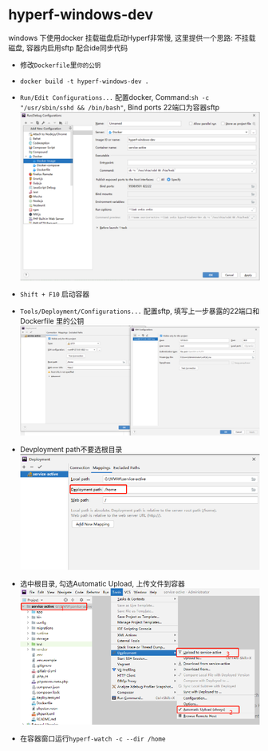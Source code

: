 # hyperf-windows-dev
windows 下使用docker 挂载磁盘启动Hyperf非常慢, 这里提供一个思路: 不挂载磁盘, 容器内启用sftp 配合ide同步代码 
- 修改`Dockerfile`里`你的公钥`

- `docker build -t hyperf-windows-dev .`

- `Run/Edit Configurations...` 配置docker, Command:`sh -c "/usr/sbin/sshd && /bin/bash"`, Bind ports 22端口为容器sftp
 ![avatar](./src/1.png)

- `Shift + F10` 启动容器
 
- `Tools/Deployment/Configurations...` 配置sftp, 填写上一步暴露的22端口和Dockerfile 里的公钥 
![avatar](./src/2.png)

- Devployment path不要选根目录
![avatar](./src/4.png)

- 选中根目录, 勾选Automatic Upload, 上传文件到容器
![avatar](./src/3.png)

- 在容器窗口运行`hyperf-watch -c --dir /home`